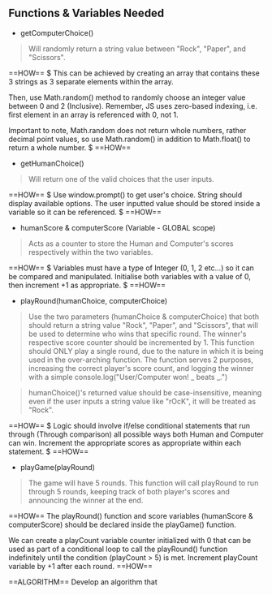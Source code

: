 ## Functions & Variables Needed ##

- getComputerChoice()
> Will randomly return a string value between "Rock", "Paper", and "Scissors".

==HOW==
$ This can be achieved by creating an array that contains these 3 strings as 3 separate elements within the array. 

Then, use Math.random() method to randomly choose an integer value between 0 and 2 (Inclusive). Remember, JS uses zero-based indexing, i.e. first element in an array is referenced with 0, not 1. 

Important to note, Math.random does not return whole numbers, rather decimal point values, so use Math.random() in addition to Math.float() to return a whole number. $
==HOW==

- getHumanChoice()
> Will return one of the valid choices that the user inputs.

==HOW==
$ Use window.prompt() to get user's choice. String should display available options. The user inputted value should be stored inside a variable so it can be referenced. $
==HOW==

- humanScore & computerScore (Variable - GLOBAL scope)
> Acts as a counter to store the Human and Computer's scores respectively within the two variables. 

==HOW==
$ Variables must have a type of Integer (0, 1, 2 etc...) so it can be compared and manipulated. Initialise both variables with a value of 0, then increment +1 as appropriate. $
==HOW==

- playRound(humanChoice, computerChoice)
> Use the two parameters (humanChoice & computerChoice) that both should return a string value "Rock", "Paper", and "Scissors", that will be used to determine who wins that specific round. The winner's respective score counter should be incremented by 1. This function should ONLY play a single round, due to the nature in which it is being used in the over-arching function. The function serves 2 purposes, increasing the correct player's score count, and logging the winner with a simple console.log("User/Computer won! _ beats _.")

> humanChoice()'s returned value should be case-insensitive, meaning even if the user inputs a string value like "rOcK", it will be treated as "Rock".

==HOW==
$ Logic should involve if/else conditional statements that run through (Through comparison) all possible ways both Human and Computer can win. Increment the appropriate scores as appropriate within each statement. $
==HOW==

- playGame(playRound)
> The game will have 5 rounds. This function will call playRound to run through 5 rounds, keeping track of both player's scores and announcing the winner at the end.

==HOW==
The playRound() function and score variables (humanScore & computerScore) should be declared inside the playGame() function.

We can create a playCount variable counter initialized with 0 that can be used as part of a conditional loop to call the playRound() function indefinitely until the condition (playCount > 5) is met. Increment playCount variable by +1 after each round.
==HOW==

==ALGORITHM== 
Develop an algorithm that
